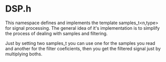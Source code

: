 # DSP.h

This namespace defines and implements the template  samples_t<n,type> for signal processing.
The general idea of it's implementation is to simplify the process of dealing with samples
and filtering. 
  
Just by setting two samples_t you can use one for the samples you read and another for the filter
coeficients, then you get the filtered signal just by multiplying boths.
